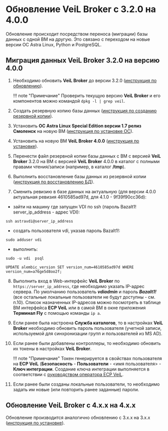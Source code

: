 # Обновление VeiL Broker с 3.2.0 на 4.0.0

Обновление происходит посредством переноса (миграции) базы данных с одной ВМ на другую. Это связано с переходом 
на новые версии ОС Astra Linux, Python и PostgreSQL.

## Миграция данных VeiL Broker 3.2.0 на версию 4.0.0

1. Необходимо обновить **VeiL Broker** до версии 3.2.0 ([инструкция по обновлению](update_v3.md)).

    !!! note "Примечание"
        Проверить текущую версию **VeiL Broker** и его компонентов можно командой `dpkg -l | grep veil`.

2. Создать резервную копию базы данных ([инструкция по созданию резервной копии](backup.md)).

3. Установить **ОС Astra Linux Special Edition версии 1.7 релиз Смоленск** на новую ВМ 
([инструкция по установке ОС](../engineer_guide/install_os/1-7.md)).

4. Установить на новую ВМ **VeiL Broker 4.0.0** ([инструкция по установке](install_v3.md)).

5. Перенести файл резервной копии базы данных с ВМ с версией **VeiL Broker** 3.2.0 на ВМ с версией **VeiL Broker** 4.0.0
в каталог с полными правами чтения/записи (например, в каталог **/tmp**).

6. Выполнить восстановление базы данных из резервной копии ([инструкция по восстановлению БД](backup_db/ver_3_2_0/creating_db.md)).

7. Сменить ревизию в базе данных на актуальную (для версии 4.0.0 актуальная ревизия 4610585ad97d, для 4.1.0 - 9f39f90cc36d): 
- зайти  на машину где запущен VDI по ssh (пароль Bazalt1! server_ip_address - адрес VDI):

```
ssh astravdi@server_ip_address
```

- cоздать пользователя vdi, указав пароль Bazalt1!:

```
sudo adduser vdi
```

- выполнить:

```
sudo -u vdi  psql
```

```
UPDATE alembic_version SET version_num=4610585ad97d WHERE version_num=a76ge5d8oo2f; 
```

8. Выполнить вход в Web-интерфейс **VeiL Broker** по `https://server_ip_address`, где необходимо указать IP-адрес сервера. 
По умолчанию пользователь **_vdiadmin_** и пароль **_Bazalt1!_** 
(все остальные локальные пользователи не будут доступны - см. п.10). Список назначенных IP-адресов можно посмотреть в 
таблице ВМ интерфейса **ECP VeiL** или в самой ВМ в окне приложения **Терминал Fly** с помощью команды `ip a`.

9. Если ранее была настроена **Служба каталогов**, то в настройках **VeiL Broker** необходимо обновить пароль пользователя 
(учетной записи, используемой для синхронизации групп и пользователей из MS AD).

10. Если ранее были добавлены контроллеры, то необходимо обновить их токены в настройках **VeiL Broker**.

     !!! note "Примечание"
         Токен генерируется в свойствах пользователя на **ECP VeiL** (**Безопасность** - **Пользователи** - <имя пользователя> - **Ключ интеграции**. 
         Создание ключа интеграции выполняется в соответствии с 
         [руководством оператора ECP VeiL](https://veil.mashtab.org/docs/latest/base/operator_guide/security/users/#_10).

11. Если ранее были созданы локальные пользователи, то необходимо задать им новые (или повторить ранее заданные) пароли. 



##  Обновление VeiL Broker с 4.x.x на 4.x.x

Обновление производится аналогично обновлению с 3.x.x на 3.x.x ([инструкция по установке](install_v3.md)).